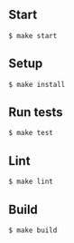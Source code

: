 ## Start

```
$ make start
```

## Setup

```
$ make install
```

## Run tests

```
$ make test
```

## Lint

```
$ make lint
```

## Build

```
$ make build
```
